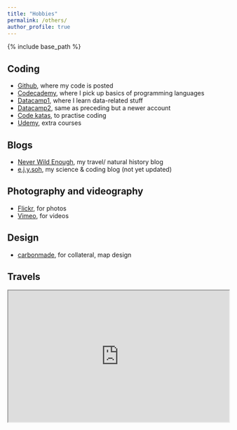 ```yaml
---
title: "Hobbies"
permalink: /others/
author_profile: true
---
```


{% include base_path %}

## Coding
- [Github](https://www.github.com/eunices), where my code is posted
- [Codecademy](https://www.codecademy.com/ejysoh), where I pick up basics of programming languages
- [Datacamp1]( https://www.datacamp.com/profile/eunicesjy), where I learn data-related stuff
- [Datacamp2](https://www.datacamp.com/profile/ejysoh), same as preceding but a newer account
- [Code katas](https://www.codewars.com/users/eunix), to practise coding
- [Udemy](https://www.udemy.com/user/eunice-soh/), extra courses

## Blogs
- [Never Wild Enough](https://neverwildenough.blogspot.sg), my travel/ natural history blog
- [e.j.y.soh](https://medium.com/@e.j.y.soh), my science & coding blog (not yet updated)

## Photography and videography
- [Flickr](http://www.flickr.com/photos/crazyme/), for photos
- [Vimeo](https://vimeo.com/eunicesjy), for videos

## Design
- [carbonmade](http://eunice.carbonmade.com), for collateral, map design

## Travels 
<iframe src="https://www.google.com/maps/d/embed?mid=1MmLw-ZktRAwyLV7OwWh6U2StXrnVw1od&hl=en" width="100%" height="300px"></iframe>
